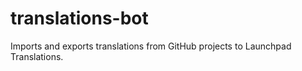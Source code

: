 # translations-bot
Imports and exports translations from GitHub projects to Launchpad Translations.
